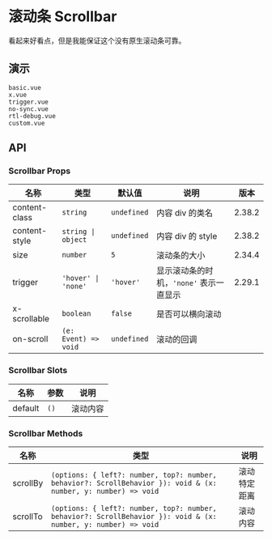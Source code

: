 # 滚动条 Scrollbar

看起来好看点，但是我能保证这个没有原生滚动条可靠。

## 演示

```demo
basic.vue
x.vue
trigger.vue
no-sync.vue
rtl-debug.vue
custom.vue
```

## API

### Scrollbar Props

| 名称 | 类型 | 默认值 | 说明 | 版本 |
| --- | --- | --- | --- | --- |
| content-class | `string` | `undefined` | 内容 div 的类名 | 2.38.2 |
| content-style | `string \| object` | `undefined` | 内容 div 的 style | 2.38.2 |
| size | `number` | `5` | 滚动条的大小 | 2.34.4 |
| trigger | `'hover' \| 'none'` | `'hover'` | 显示滚动条的时机，`'none'` 表示一直显示 | 2.29.1 |
| x-scrollable | `boolean` | `false` | 是否可以横向滚动 |  |
| on-scroll | `(e: Event) => void` | `undefined` | 滚动的回调 |  |

### Scrollbar Slots

| 名称    | 参数 | 说明     |
| ------- | ---- | -------- |
| default | `()` | 滚动内容 |

### Scrollbar Methods

| 名称 | 类型 | 说明 |
| --- | --- | --- |
| scrollBy | `(options: { left?: number, top?: number, behavior?: ScrollBehavior }): void & (x: number, y: number) => void` | 滚动特定距离 |
| scrollTo | `(options: { left?: number, top?: number, behavior?: ScrollBehavior }): void & (x: number, y: number) => void` | 滚动内容 |
